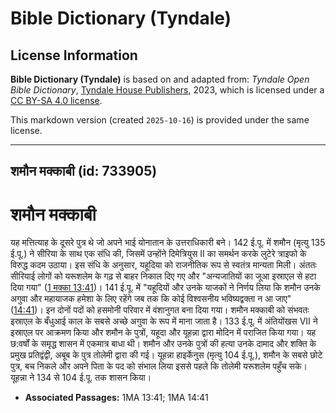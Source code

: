 # Bible Dictionary (Tyndale)

## License Information

**Bible Dictionary (Tyndale)** is based on and adapted from: _Tyndale Open Bible Dictionary_, [Tyndale House Publishers](https://tyndaleopenresources.com/), 2023, which is licensed under a [CC BY-SA 4.0 license](https://creativecommons.org/licenses/by-sa/4.0/legalcode.en).

This markdown version (created `2025-10-16`) is provided under the same license.



--------------------------------

## शमौन मक्काबी (id: 733905)

शमौन **मक्काबी**
================

यह मत्तित्याह के दूसरे पुत्र थे जो अपने भाई योनातान के उत्तराधिकारी बने। 142 ई.पू. में शमौन (मृत्यु 135 ई.पू.) ने सीरिया के साथ एक संधि की, जिसमें उन्होंने दिमेत्रियुस II का समर्थन करके लुटेरे त्राइफो के विरुद्ध कदम उठाया। इस संधि के अनुसार, यहूदिया को राजनीतिक रूप से स्वतंत्र मान्यता मिली। अंततः सीरियाई लोगों को यरूशलेम के गढ़ से बाहर निकाल दिए गए और "अन्यजातियों का जूआ इस्राएल से हटा दिया गया" ([1 मक्का 13:41](https://ref.ly/1Macc13:41))। 141 ई.पू. में "यहूदियों और उनके याजकों ने निर्णय लिया कि शमौन उनके अगुवा और महायाजक हमेशा के लिए रहेंगे जब तक कि कोई विश्वसनीय भविष्यद्वक्ता न आ जाए" ([14:41](https://ref.ly/1Macc14:41))। इन दोनों पदों को हसमोनी परिवार में वंशानुगत बना दिया गया। शमौन मक्काबी को संभवतः इस्राएल के बँधुआई काल के सबसे अच्छे अगुवा के रूप में माना जाता है। 133 ई.पू. में अंतियोंखस VII ने इस्राएल पर आक्रमण किया और शमौन के पुत्रों, यहूदा और यूहन्ना द्वारा मोदिन में पराजित किया गया। यह छ:वर्षों के समृद्ध शासन में एकमात्र बाधा थी। शमौन और उनके पुत्रों की हत्या उनके दामाद और शक्ति के प्रमुख प्रतिद्वंद्वी, अबूब के पुत्र तोलेमी द्वारा की गई। यूहन्ना हाइर्केनुस (मृत्यु 104 ई.पू.), शमौन के सबसे छोटे पुत्र, बच निकले और अपने पिता के पद को संभाल लिया इससे पहले कि तोलेमी यरूशलेम पहुँच सके। यूहन्ना ने 134 से 104 ई.पू. तक शासन किया।

* **Associated Passages:** 1MA 13:41; 1MA 14:41

